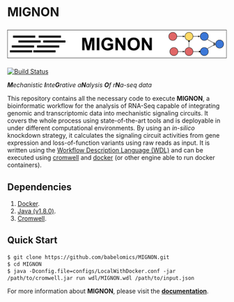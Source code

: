 # MIGNON

[![MIGNON](img/MIGNON_logo_horizontal.svg)](https://babelomics.github.io/MIGNON/)

[![Build Status](https://travis-ci.com/babelomics/MIGNON.svg?branch=master)](https://travis-ci.com/babelomics/MIGNON)

_**M**echanistic **I**nte**G**rative a**N**alysis **O**f r**N**a-seq data_

This repository contains all the necessary code to execute **MIGNON**, a bioinformatic workflow for the analysis of RNA-Seq capable of integrating genomic and transcriptomic data into mechanistic signaling circuits. It covers the whole process using state-of-the-art tools and is deployable in under different computational environments. By using an *in-silico* knockdown strategy, it calculates the signaling circuit activities from gene expression and loss-of-function variants using raw reads as input. It is written using the [Workflow Description Language (WDL)](https://github.com/openwdl/wdl) and can be executed using [cromwell](https://github.com/broadinstitute/cromwell) and [docker](https://www.docker.com/) (or other engine able to run docker containers).

## Dependencies

1. [Docker](https://www.docker.com/).
2. [Java (v1.8.0)](https://java.com/en/download/help/download_options.xml).
3. [Cromwell](https://github.com/broadinstitute/cromwell/releases).

## Quick Start

```
$ git clone https://github.com/babelomics/MIGNON.git
$ cd MIGNON
$ java -Dconfig.file=configs/LocalWithDocker.conf -jar /path/to/cromwell.jar run wdl/MIGNON.wdl /path/to/input.json
```

For more information about **MIGNON**, please visit the [**documentation**](https://babelomics.github.io/MIGNON/).
